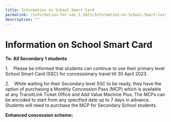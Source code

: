 ```yaml
---
title: Information on School Smart Card
permalink: /information-for-sec-1-2023/Information-on-School-Smart-Card/
description: ""
---
```

Information on School Smart Card
================================

<b>To: All Secondary 1 students</b>

1.    Please be informed that students can continue to use their primary level School Smart Card (SSC) for concessionary travel till 30 April 2023.

2.    While waiting for their Secondary level SSC to be ready, they have the option of purchasing a Monthly Concession Pass (MCP) which is available at any TransitLink Ticket Office and Add Value Machine Plus. The MCPs can be encoded to start from any specified date up to 7 days in advance. Students will need to purchase the MCP for Secondary School students.

<b>Enhanced concession scheme:</b>